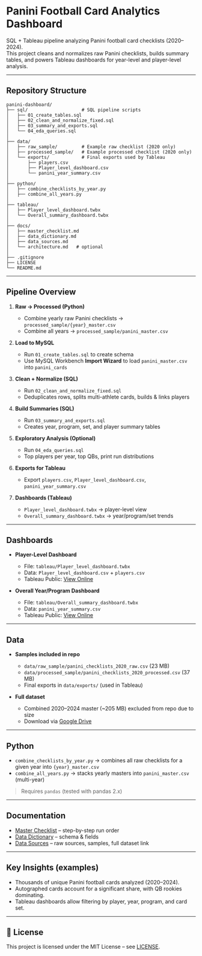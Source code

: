 # Panini Football Card Analytics Dashboard

SQL + Tableau pipeline analyzing Panini football card checklists (2020–2024).  
This project cleans and normalizes raw Panini checklists, builds summary tables, and powers Tableau dashboards for year-level and player-level analysis.  

---

## Repository Structure

```
panini-dashboard/
├── sql/                    # SQL pipeline scripts
│   ├── 01_create_tables.sql
│   ├── 02_clean_and_normalize_fixed.sql
│   ├── 03_summary_and_exports.sql
│   └── 04_eda_queries.sql
│
├── data/
│   ├── raw_sample/         # Example raw checklist (2020 only)
│   ├── processed_sample/   # Example processed checklist (2020 only)
│   └── exports/            # Final exports used by Tableau
│       ├── players.csv
│       ├── Player_level_dashboard.csv
│       └── panini_year_summary.csv
│
├── python/
│   ├── combine_checklists_by_year.py
│   ├── combine_all_years.py
│
├── tableau/
│   ├── Player_level_dashboard.twbx
│   └── Overall_summary_dashboard.twbx
│
├── docs/
│   ├── master_checklist.md
│   ├── data_dictionary.md
│   ├── data_sources.md
│   └── architecture.md   # optional
│
├── .gitignore
├── LICENSE
└── README.md
```

---

## Pipeline Overview

1. **Raw → Processed (Python)**  
   - Combine yearly raw Panini checklists → `processed_sample/{year}_master.csv`  
   - Combine all years → `processed_sample/panini_master.csv`

2. **Load to MySQL**  
   - Run `01_create_tables.sql` to create schema  
   - Use MySQL Workbench **Import Wizard** to load `panini_master.csv` into `panini_cards`

3. **Clean + Normalize (SQL)**  
   - Run `02_clean_and_normalize_fixed.sql`  
   - Deduplicates rows, splits multi-athlete cards, builds & links players

4. **Build Summaries (SQL)**  
   - Run `03_summary_and_exports.sql`  
   - Creates year, program, set, and player summary tables

5. **Exploratory Analysis (Optional)**  
   - Run `04_eda_queries.sql`  
   - Top players per year, top QBs, print run distributions

6. **Exports for Tableau**  
   - Export `players.csv`, `Player_level_dashboard.csv`, `panini_year_summary.csv`

7. **Dashboards (Tableau)**  
   - `Player_level_dashboard.twbx` → player-level view  
   - `Overall_summary_dashboard.twbx` → year/program/set trends

---

## Dashboards

- **Player-Level Dashboard**  
  - File: `tableau/Player_level_dashboard.twbx`  
  - Data: `Player_level_dashboard.csv` + `players.csv`  
  - Tableau Public: [View Online](https://public.tableau.com/views/PaniniPlayerSummery_Final3/Dashboard1?:language=en-US&:sid=&:redirect=auth&:display_count=n&:origin=viz_share_link)  

- **Overall Year/Program Dashboard**  
  - File: `tableau/Overall_summary_dashboard.twbx`  
  - Data: `panini_year_summary.csv`  
  - Tableau Public: [View Online](https://public.tableau.com/views/PaniniFootballCardProductionDashboard20202024/UniqueautosDashboard?:language=en-US&:sid=&:redirect=auth&:display_count=n&:origin=viz_share_link)  

---

## Data

- **Samples included in repo**  
  - `data/raw_sample/panini_checklists_2020_raw.csv` (23 MB)  
  - `data/processed_sample/panini_checklists_2020_processed.csv` (37 MB)  
  - Final exports in `data/exports/` (used in Tableau)

- **Full dataset**  
  - Combined 2020–2024 master (~205 MB) excluded from repo due to size  
  - Download via [Google Drive](https://drive.google.com/file/d/1AphuCNFdUUpgTVW3S1suG1-tJmZUU67u/view?usp=drive_link)

---

## Python

- `combine_checklists_by_year.py` → combines all raw checklists for a given year into `{year}_master.csv`  
- `combine_all_years.py` → stacks yearly masters into `panini_master.csv` (multi-year)  

> Requires `pandas` (tested with pandas 2.x)  

---

## Documentation

- [Master Checklist](docs/master_checklist.md) – step-by-step run order  
- [Data Dictionary](docs/data_dictionary.md) – schema & fields  
- [Data Sources](docs/data_sources.md) – raw sources, samples, full dataset link  

---

## Key Insights (examples)

- Thousands of unique Panini football cards analyzed (2020–2024).  
- Autographed cards account for a significant share, with QB rookies dominating.  
- Tableau dashboards allow filtering by player, year, program, and card set.  

---

## 📜 License

This project is licensed under the MIT License – see [LICENSE](LICENSE).  
